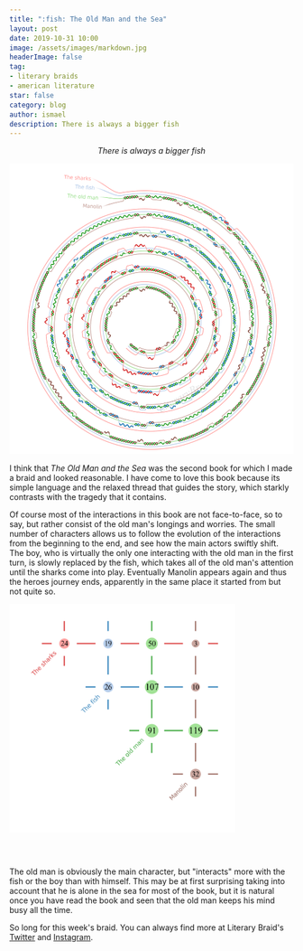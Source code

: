```yaml
---
title: ":fish: The Old Man and the Sea"
layout: post
date: 2019-10-31 10:00
image: /assets/images/markdown.jpg
headerImage: false
tag:
- literary braids
- american literature
star: false
category: blog
author: ismael
description: There is always a bigger fish
---
```


<p style="text-align: center;"> <i> There is always a bigger fish</i> </p>

![Old Man braid](../braids/oldman_only_braid.png)

I think that *The Old Man and the Sea* was the second book for which I made a braid and looked reasonable. I have come to love this book because its simple language and the relaxed thread that guides the story, which starkly contrasts with the tragedy that it contains. 

Of course most of the interactions in this book are not face-to-face, so to say, but rather consist of the old man's longings and worries. The small number of characters allows us to follow the evolution of the interactions from the beginning to the end, and see how the main actors swiftly shift. The boy, who is virtually the only one interacting with the old man in the first turn, is slowly replaced by the fish, which takes all of the old man's attention until the sharks come into play. Eventually Manolin appears again and thus the heroes journey ends, apparently in the same place it started from but not quite so. 

<div class="side-by-side">
    <div class="toleft">
        <img class="image" src="../braids/oldman_only_grid.png" alt="Old Man" width="400">
    </div>
    <div class="toright">
        <p style="margin-top:15mm;">
        The old man is obviously the main character, but "interacts" more with the fish or the boy than with himself. This may be at first surprising taking into account that he is alone in the sea for most of the book, but it is natural once you have read the book and seen that the old man keeps his mind busy all the time. </p>
    </div>

</div>



<div class="breaker"></div>

So long for this week's braid. You can always find more at Literary Braid's <a href="https://twitter.com/LiteraryBraids">Twitter</a> and  <a href="https://www.instagram.com/LiteraryBraids/">Instagram</a>.
